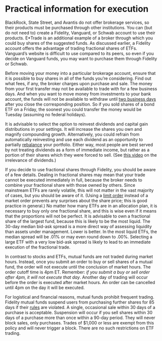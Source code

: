 # Practical information for execution

BlackRock, State Street, and Avantis do not offer brokerage services, so their products must be purchased through other institutions. You can (but do not need to) create a Fidelity, Vanguard, or Schwab account to use their products. E\*Trade is an additional example of a broker through which you could buy shares of the suggested funds. As discussed earlier, a Fidelity account offers the advantage of trading fractional shares of ETFs. Vanguard’s website is difficult to use compared to its peers, so even if you decide on Vanguard funds, you may want to purchase them through Fidelity or Schwab.

Before moving your money into a particular brokerage account, ensure that it is possible to buy shares in all of the funds you’re considering. Find out what fees, if any, the broker charges upon purchase and sale. The money from your first transfer may not be available to trade with for a few business days. And when you want to move money from investments to your bank account, the funds will not be available to withdraw until [two business days](https://www.investopedia.com/terms/s/settlement_period.asp) after you close the corresponding position. So if you sold shares of a bond ETF on a Friday, the soonest you could transfer the money would be Tuesday (assuming no federal holidays).

It is advisable to select the option to reinvest dividends and capital gain distributions in your settings. It will increase the shares you own and magnify compounding growth. Alternatively, you could refrain from automatically reinvesting and use each dividend as an opportunity to partially [rebalance](https://www.investopedia.com/terms/r/rebalancing.asp) your portfolio. Either way, most people are best served by not treating dividends as a form of immediate income, but rather as a portion of their shares which they were forced to sell. (See [this video](https://www.youtube.com/watch?v=f5j9v9dfinQ&ab_channel=BenFelix) on the irrelevance of dividends.)

If you decide to use fractional shares through Fidelity, you should be aware of a few details. Dealing in fractional shares may mean that your trade cannot be executed immediately in full, because the broker needs to combine your fractional share with those owned by others. Since mainstream ETFs are rarely volatile, this will not matter in the vast majority of cases, but you should be aware of it. (Using a [limit order](https://www.investopedia.com/terms/l/limitorder.asp) instead of a market order prevents any surprises about the share price; this is good practice in general.) No matter how many ETFs are in an allocation plan, it is necessary to buy only one fractional share, and this is wise even if it means that the proportions will not be perfect. It is advisable to own a fractional share of the largest fund, because this is likely to be the most liquid. The 30-day median bid-ask spread is a more direct way of assessing liquidity than assets under management. Lower is better. In the most liquid ETFs, the median spread will be .01% or may even round down to .00%. Selecting a large ETF with a very low bid-ask spread is likely to lead to an immediate execution of the fractional trade.

In contrast to stocks and ETFs, mutual funds are not traded during market hours. Instead, once you submit an order to buy or sell shares of a mutual fund, the order will not execute until the conclusion of market hours. The order cutoff time is 4pm ET. Remember: _if you submit a buy or sell order after 4pm, it will not execute that day_. Another day of trading will occur before the order is executed after market hours. An order can be cancelled until 4pm on the day it will be executed.

For logistical and financial reasons, mutual funds prohibit frequent trading. Fidelity mutual funds suspend users from purchasing further shares for 85 days if their [rules](personal.fidelity.com/products/trading/Trading_Platforms_Tools/excessive_trading_policies.shtml) are violated. A single, occasional sale within 30 days of a purchase is acceptable. Suspension will occur if you sell shares within 30 days of a purchase more than once within a 90-day period. They will never block sales, only purchases. Trades of $1,000 or less are exempt from this policy and will never trigger a block. There are no such restrictions on ETF trading.
